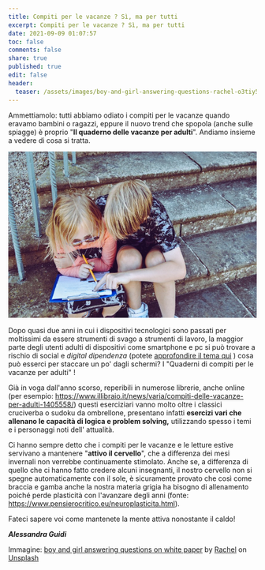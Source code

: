 ```yaml
---
title: Compiti per le vacanze ? Sì, ma per tutti
excerpt: Compiti per le vacanze ? Sì, ma per tutti
date: 2021-09-09 01:07:57
toc: false
comments: false
share: true
published: true
edit: false
header:
  teaser: /assets/images/boy-and-girl-answering-questions-rachel-o3tiy5piork-unsplash-800.jpg
---
```

Ammettiamolo: tutti abbiamo odiato i compiti per le vacanze quando eravamo bambini o ragazzi, eppure il nuovo trend che spopola (anche sulle spiagge) è proprio "**Il quaderno delle vacanze per adulti**". Andiamo insieme a vedere di cosa si tratta.

![Boy and girl answering questions on a white paper](/assets/images/boy-and-girl-answering-questions-rachel-o3tiy5piork-unsplash-800.jpg)

Dopo quasi due anni in cui i dispositivi tecnologici sono passati per moltissimi da essere strumenti di svago a strumenti di lavoro, la maggior parte degli utenti adulti di dispositivi come smartphone e pc si può trovare a rischio di social e *digital dipendenza* (potete [approfondire il tema qui](https://www.medicitalia.it/blog/psicologia/4718-la-dipendenza-dallo-smartphone-e-il-bisogno-di-sentirsi-connessi.html) ) cosa può esserci per staccare un po' dagli schermi? I "Quaderni di compiti per le vacanze per adulti" !

Già in voga dall'anno scorso, reperibili in numerose librerie, anche online (per esempio: <https://www.illibraio.it/news/varia/compiti-delle-vacanze-per-adulti-1405558/>) questi eserciziari vanno molto oltre i classici cruciverba o sudoku da ombrellone, presentano infatti **esercizi vari che allenano le capacità di logica e problem solving,** utilizzando spesso i temi e i personaggi noti dell' attualità.

Ci hanno sempre detto che i compiti per le vacanze e le letture estive servivano a mantenere "**attivo il cervello**", che a differenza dei mesi invernali non verrebbe continuamente stimolato. Anche se, a differenza di quello che ci hanno fatto credere alcuni insegnanti, il nostro cervello non si spegne automaticamente con il sole, è sicuramente provato che così come braccia e gamba anche la nostra materia grigia ha bisogno di allenamento poiché perde plasticità con l'avanzare degli anni (fonte: <https://www.pensierocritico.eu/neuroplasticita.html>).

Fateci sapere voi come mantenete la mente attiva nonostante il caldo!

***Alessandra Guidi***

Immagine: [boy and girl answering questions on white paper](https://unsplash.com/photos/o3tIY5pIork) by [Rachel](https://unsplash.com/@noguidebook?utm_source=unsplash&utm_medium=referral&utm_content=creditCopyText)
on [Unsplash](https://unsplash.com/?utm_source=unsplash&utm_medium=referral&utm_content=creditCopyText)